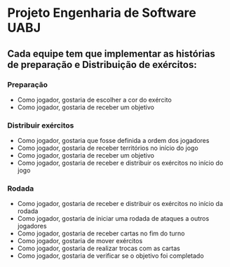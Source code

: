 # Projeto Engenharia de Software UABJ

## Cada equipe tem que implementar as histórias de preparação e Distribuição de exércitos:

### Preparação
- Como jogador, gostaria de escolher a cor do exército
- Como jogador, gostaria de receber um objetivo

### Distribuir exércitos
- Como jogador, gostaria que fosse definida a ordem dos jogadores
- Como jogador, gostaria de receber territórios no início do jogo
- Como jogador, gostaria de receber um objetivo
- Como jogador, gostaria de receber e distribuir os exércitos no início do jogo

### Rodada
- Como jogador, gostaria de receber e distribuir os exércitos no início da rodada
- Como jogador, gostaria de iniciar uma rodada de ataques a outros jogadores
- Como jogador, gostaria de receber cartas no fim do turno
- Como jogador, gostaria de mover exércitos
- Como jogador, gostaria de realizar trocas com as cartas
- Como jogador, gostaria de verificar se o objetivo foi completado
